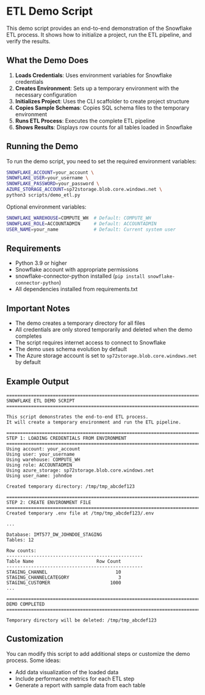 # ETL Demo Script

This demo script provides an end-to-end demonstration of the Snowflake ETL process. It shows how to initialize a project, run the ETL pipeline, and verify the results.

## What the Demo Does

1. **Loads Credentials**: Uses environment variables for Snowflake credentials
2. **Creates Environment**: Sets up a temporary environment with the necessary configuration
3. **Initializes Project**: Uses the CLI scaffolder to create project structure
4. **Copies Sample Schemas**: Copies SQL schema files to the temporary environment
5. **Runs ETL Process**: Executes the complete ETL pipeline
6. **Shows Results**: Displays row counts for all tables loaded in Snowflake

## Running the Demo

To run the demo script, you need to set the required environment variables:

```bash
SNOWFLAKE_ACCOUNT=your_account \
SNOWFLAKE_USER=your_username \
SNOWFLAKE_PASSWORD=your_password \
AZURE_STORAGE_ACCOUNT=sp72storage.blob.core.windows.net \
python3 scripts/demo_etl.py
```

Optional environment variables:

```bash
SNOWFLAKE_WAREHOUSE=COMPUTE_WH  # Default: COMPUTE_WH
SNOWFLAKE_ROLE=ACCOUNTADMIN     # Default: ACCOUNTADMIN
USER_NAME=your_name             # Default: Current system user
```

## Requirements

- Python 3.9 or higher
- Snowflake account with appropriate permissions
- snowflake-connector-python installed (`pip install snowflake-connector-python`)
- All dependencies installed from requirements.txt

## Important Notes

- The demo creates a temporary directory for all files
- All credentials are only stored temporarily and deleted when the demo completes
- The script requires internet access to connect to Snowflake
- The demo uses schema evolution by default
- The Azure storage account is set to `sp72storage.blob.core.windows.net` by default

## Example Output

```
================================================================================
SNOWFLAKE ETL DEMO SCRIPT
================================================================================

This script demonstrates the end-to-end ETL process.
It will create a temporary environment and run the ETL pipeline.

================================================================================
STEP 1: LOADING CREDENTIALS FROM ENVIRONMENT
================================================================================
Using account: your_account
Using user: your_username
Using warehouse: COMPUTE_WH
Using role: ACCOUNTADMIN
Using azure_storage: sp72storage.blob.core.windows.net
Using user_name: johndoe

Created temporary directory: /tmp/tmp_abcdef123

================================================================================
STEP 2: CREATE ENVIRONMENT FILE
================================================================================
Created temporary .env file at /tmp/tmp_abcdef123/.env

...

Database: IMT577_DW_JOHNDOE_STAGING
Tables: 12

Row counts:
--------------------------------------------------
Table Name                       Row Count
--------------------------------------------------
STAGING_CHANNEL                         10
STAGING_CHANNELCATEGORY                  3
STAGING_CUSTOMER                      1000
...

================================================================================
DEMO COMPLETED
================================================================================

Temporary directory will be deleted: /tmp/tmp_abcdef123
```

## Customization

You can modify this script to add additional steps or customize the demo process. Some ideas:
- Add data visualization of the loaded data
- Include performance metrics for each ETL step
- Generate a report with sample data from each table 